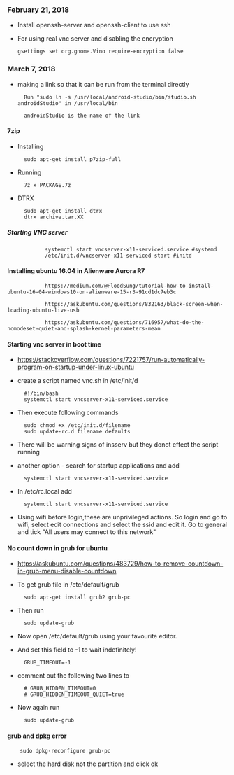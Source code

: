 ### February 21, 2018

  * Install openssh-server and openssh-client to use ssh
  
  * For using real vnc server and disabling the encryption
  
        gsettings set org.gnome.Vino require-encryption false
        
### March 7, 2018

* making a link so that it can be run from the terminal directly 

		Run "sudo ln -s /usr/local/android-studio/bin/studio.sh androidStudio" in /usr/local/bin
		
		androidStudio is the name of the link

#### 7zip

* Installing

		sudo apt-get install p7zip-full

* Running

		7z x PACKAGE.7z 
				
* DTRX

		sudo apt-get install dtrx
		dtrx archive.tar.XX

##### Starting VNC server

                systemctl start vncserver-x11-serviced.service #systemd
                /etc/init.d/vncserver-x11-serviced start #initd
                
#### Installing ubuntu 16.04 in Alienware Aurora R7

                https://medium.com/@FloodSung/tutorial-how-to-install-ubuntu-16-04-windows10-on-alienware-15-r3-91cd1dc7eb3c
                
                https://askubuntu.com/questions/832163/black-screen-when-loading-ubuntu-live-usb
                
                https://askubuntu.com/questions/716957/what-do-the-nomodeset-quiet-and-splash-kernel-parameters-mean

#### Starting vnc server in boot time

* https://stackoverflow.com/questions/7221757/run-automatically-program-on-startup-under-linux-ubuntu

* create a script named vnc.sh in /etc/init/d

		#!/bin/bash
		systemctl start vncserver-x11-serviced.service

* Then execute following commands

		sudo chmod +x /etc/init.d/filename 
		sudo update-rc.d filename defaults 
		
* There will be warning signs of insserv but they donot effect the script running

* another option - search for startup applications and add

		systemctl start vncserver-x11-serviced.service

* In /etc/rc.local add

		systemctl start vncserver-x11-serviced.service
		
* Using wifi before login,these are unprivileged actions. So login and go to wifi, select edit connections and select the ssid and edit it. Go to general and tick "All users may connect to this network"

#### No count down in grub for ubuntu

* https://askubuntu.com/questions/483729/how-to-remove-countdown-in-grub-menu-disable-countdown

* To get grub file in /etc/default/grub

		sudo apt-get install grub2 grub-pc
* Then run 

		sudo update-grub
		
* Now open /etc/default/grub using your favourite editor.
* And set this field to -1 to wait indefinitely!

		GRUB_TIMEOUT=-1
		
* comment out the following two lines to

		# GRUB_HIDDEN_TIMEOUT=0 
		# GRUB_HIDDEN_TIMEOUT_QUIET=true 
		
* Now again run 
		
		sudo update-grub

#### grub and dpkg error

		sudo dpkg-reconfigure grub-pc
		
* select the hard disk not the partition and click ok
